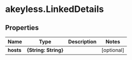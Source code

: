 # akeyless.LinkedDetails

## Properties

Name | Type | Description | Notes
------------ | ------------- | ------------- | -------------
**hosts** | **{String: String}** |  | [optional] 


